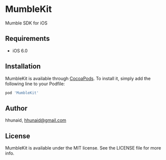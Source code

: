# MumbleKit

Mumble SDK for iOS

## Requirements

- iOS 6.0

## Installation

MumbleKit is available through [CocoaPods](https://cocoapods.org). To install
it, simply add the following line to your Podfile:

```ruby
pod 'MumbleKit'
```

## Author

hhunaid, hhunaid@gmail.com

## License

MumbleKit is available under the MIT license. See the LICENSE file for more info.
